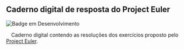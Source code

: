 ## Caderno digital de resposta do Project Euler

![Badge em Desenvolvimento](http://img.shields.io/static/v1?label=STATUS&message=EM%20DESENVOLVIMENTO&color=yellowgreen&style=for-the-badge)

&emsp;Caderno digital contendo as resoluções dos exercícios proposto pelo <a href="https://projecteuler.net/">Project Euler</a>.

